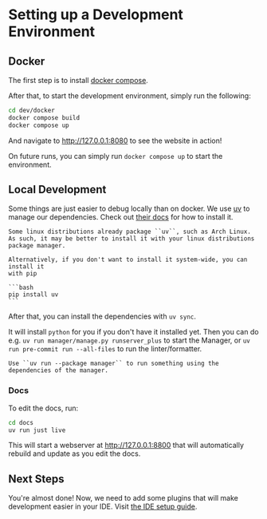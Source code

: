 # Setting up a Development Environment

## Docker

The first step is to install [docker compose](https://docs.docker.com/compose/install/).

After that, to start the development environment, simply run the following:

```bash
cd dev/docker
docker compose build
docker compose up
```

And navigate to http://127.0.0.1:8080 to see the website in action!

On future runs, you can simply run `docker compose up` to start the environment.

## Local Development

Some things are just easier to debug locally than on docker. We use [uv](https://docs.astral.sh/uv/)
to manage our dependencies. Check out [their docs](https://docs.astral.sh/uv/getting-started/installation/)
for how to install it.

````{admonition} Installing uv
Some linux distributions already package ``uv``, such as Arch Linux.
As such, it may be better to install it with your linux distributions package manager.

Alternatively, if you don't want to install it system-wide, you can install it
with pip

```bash
pip install uv
```
````

After that, you can install the dependencies with `uv sync`.

It will install `python` for you if you don't have it installed yet.
Then you can do e.g. `uv run manager/manage.py runserver_plus` to start the Manager,
or `uv run pre-commit run --all-files` to run the linter/formatter.

```{tip}
Use ``uv run --package manager`` to run something using the dependencies of the manager.
```

### Docs

To edit the docs, run:

```bash
cd docs
uv run just live
```

This will start a webserver at http://127.0.0.1:8800 that will automatically rebuild
and update as you edit the docs.

## Next Steps

You're almost done! Now, we need to add some plugins that will make development easier in your IDE.
Visit [the IDE setup guide](#ide-setup).
